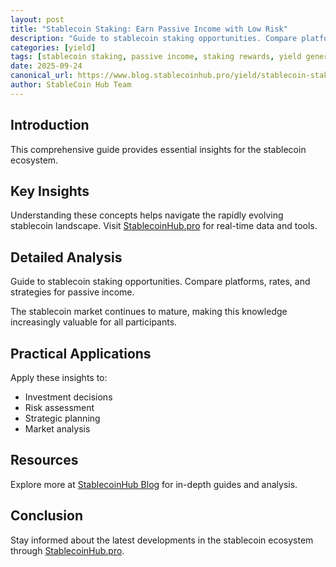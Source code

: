 ```yaml
---
layout: post
title: "Stablecoin Staking: Earn Passive Income with Low Risk"
description: "Guide to stablecoin staking opportunities. Compare platforms, rates, and strategies for passive income."
categories: [yield]
tags: [stablecoin staking, passive income, staking rewards, yield generation]
date: 2025-09-24
canonical_url: https://www.blog.stablecoinhub.pro/yield/stablecoin-staking/
author: StableCoin Hub Team
---
```


## Introduction

This comprehensive guide provides essential insights for the stablecoin ecosystem.

## Key Insights

Understanding these concepts helps navigate the rapidly evolving stablecoin landscape. Visit [StablecoinHub.pro](https://www.stablecoinhub.pro) for real-time data and tools.

## Detailed Analysis

Guide to stablecoin staking opportunities. Compare platforms, rates, and strategies for passive income.

The stablecoin market continues to mature, making this knowledge increasingly valuable for all participants.

## Practical Applications

Apply these insights to:
- Investment decisions
- Risk assessment
- Strategic planning
- Market analysis

## Resources

Explore more at [StablecoinHub Blog](https://www.blog.stablecoinhub.pro) for in-depth guides and analysis.

## Conclusion

Stay informed about the latest developments in the stablecoin ecosystem through [StablecoinHub.pro](https://www.stablecoinhub.pro).
